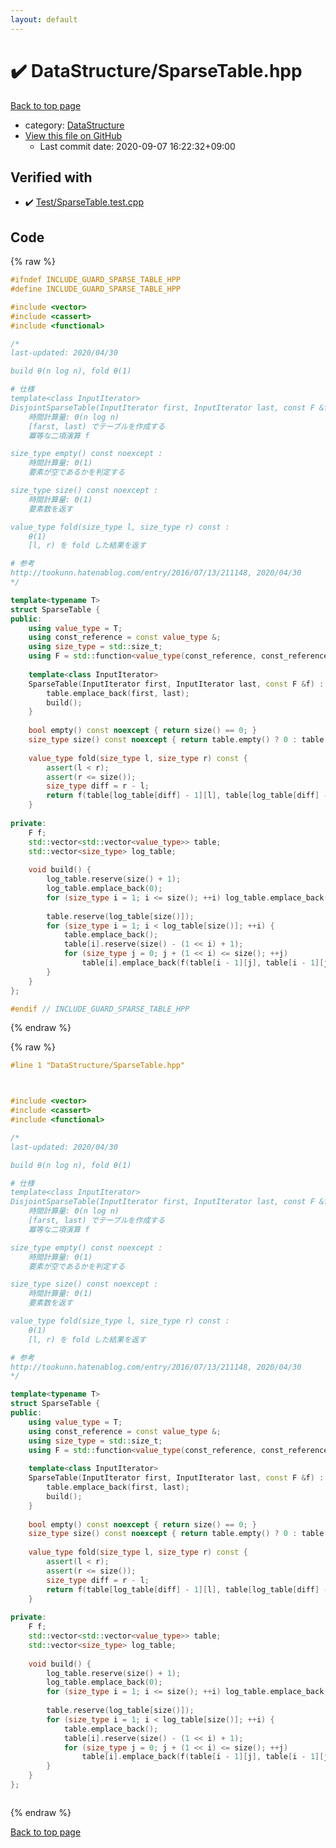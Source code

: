 ```yaml
---
layout: default
---
```


<!-- mathjax config similar to math.stackexchange -->
<script type="text/javascript" async
  src="https://cdnjs.cloudflare.com/ajax/libs/mathjax/2.7.5/MathJax.js?config=TeX-MML-AM_CHTML">
</script>
<script type="text/x-mathjax-config">
  MathJax.Hub.Config({
    TeX: { equationNumbers: { autoNumber: "AMS" }},
    tex2jax: {
      inlineMath: [ ['$','$'] ],
      processEscapes: true
    },
    "HTML-CSS": { matchFontHeight: false },
    displayAlign: "left",
    displayIndent: "2em"
  });
</script>

<script type="text/javascript" src="https://cdnjs.cloudflare.com/ajax/libs/jquery/3.4.1/jquery.min.js"></script>
<script src="https://cdn.jsdelivr.net/npm/jquery-balloon-js@1.1.2/jquery.balloon.min.js" integrity="sha256-ZEYs9VrgAeNuPvs15E39OsyOJaIkXEEt10fzxJ20+2I=" crossorigin="anonymous"></script>
<script type="text/javascript" src="../../assets/js/copy-button.js"></script>
<link rel="stylesheet" href="../../assets/css/copy-button.css" />


# :heavy_check_mark: DataStructure/SparseTable.hpp

<a href="../../index.html">Back to top page</a>

* category: <a href="../../index.html#5e248f107086635fddcead5bf28943fc">DataStructure</a>
* <a href="{{ site.github.repository_url }}/blob/master/DataStructure/SparseTable.hpp">View this file on GitHub</a>
    - Last commit date: 2020-09-07 16:22:32+09:00




## Verified with

* :heavy_check_mark: <a href="../../verify/Test/SparseTable.test.cpp.html">Test/SparseTable.test.cpp</a>


## Code

<a id="unbundled"></a>
{% raw %}
```cpp
#ifndef INCLUDE_GUARD_SPARSE_TABLE_HPP
#define INCLUDE_GUARD_SPARSE_TABLE_HPP

#include <vector>
#include <cassert>
#include <functional>

/*
last-updated: 2020/04/30

build θ(n log n), fold θ(1)

# 仕様
template<class InputIterator>
DisjointSparseTable(InputIterator first, InputIterator last, const F &f) :
	時間計算量: Θ(n log n)
	[farst, last) でテーブルを作成する
	冪等な二項演算 f

size_type empty() const noexcept :
	時間計算量: Θ(1)
	要素が空であるかを判定する

size_type size() const noexcept :
	時間計算量: Θ(1)
	要素数を返す

value_type fold(size_type l, size_type r) const :
	θ(1)
	[l, r) を fold した結果を返す

# 参考
http://tookunn.hatenablog.com/entry/2016/07/13/211148, 2020/04/30
*/

template<typename T>
struct SparseTable {
public:
	using value_type = T;
	using const_reference = const value_type &;
	using size_type = std::size_t;
	using F = std::function<value_type(const_reference, const_reference)>;
	
	template<class InputIterator>
	SparseTable(InputIterator first, InputIterator last, const F &f) : f(f) {
		table.emplace_back(first, last);
		build();
	}
	
	bool empty() const noexcept { return size() == 0; }
	size_type size() const noexcept { return table.empty() ? 0 : table.front().size(); }
	
	value_type fold(size_type l, size_type r) const {
		assert(l < r);
		assert(r <= size());
		size_type diff = r - l;
		return f(table[log_table[diff] - 1][l], table[log_table[diff] - 1][r - (1 << log_table[diff] - 1)]);
	}
	
private:
	F f;
	std::vector<std::vector<value_type>> table;
	std::vector<size_type> log_table;
	
	void build() {
		log_table.reserve(size() + 1);
		log_table.emplace_back(0);
		for (size_type i = 1; i <= size(); ++i) log_table.emplace_back(log_table[i >> 1] + 1);
		
		table.reserve(log_table[size()]);
		for (size_type i = 1; i < log_table[size()]; ++i) {
			table.emplace_back();
			table[i].reserve(size() - (1 << i) + 1);
			for (size_type j = 0; j + (1 << i) <= size(); ++j)
				table[i].emplace_back(f(table[i - 1][j], table[i - 1][j + (1 << i - 1)]));
		}
	}
};

#endif // INCLUDE_GUARD_SPARSE_TABLE_HPP
```
{% endraw %}

<a id="bundled"></a>
{% raw %}
```cpp
#line 1 "DataStructure/SparseTable.hpp"



#include <vector>
#include <cassert>
#include <functional>

/*
last-updated: 2020/04/30

build θ(n log n), fold θ(1)

# 仕様
template<class InputIterator>
DisjointSparseTable(InputIterator first, InputIterator last, const F &f) :
	時間計算量: Θ(n log n)
	[farst, last) でテーブルを作成する
	冪等な二項演算 f

size_type empty() const noexcept :
	時間計算量: Θ(1)
	要素が空であるかを判定する

size_type size() const noexcept :
	時間計算量: Θ(1)
	要素数を返す

value_type fold(size_type l, size_type r) const :
	θ(1)
	[l, r) を fold した結果を返す

# 参考
http://tookunn.hatenablog.com/entry/2016/07/13/211148, 2020/04/30
*/

template<typename T>
struct SparseTable {
public:
	using value_type = T;
	using const_reference = const value_type &;
	using size_type = std::size_t;
	using F = std::function<value_type(const_reference, const_reference)>;
	
	template<class InputIterator>
	SparseTable(InputIterator first, InputIterator last, const F &f) : f(f) {
		table.emplace_back(first, last);
		build();
	}
	
	bool empty() const noexcept { return size() == 0; }
	size_type size() const noexcept { return table.empty() ? 0 : table.front().size(); }
	
	value_type fold(size_type l, size_type r) const {
		assert(l < r);
		assert(r <= size());
		size_type diff = r - l;
		return f(table[log_table[diff] - 1][l], table[log_table[diff] - 1][r - (1 << log_table[diff] - 1)]);
	}
	
private:
	F f;
	std::vector<std::vector<value_type>> table;
	std::vector<size_type> log_table;
	
	void build() {
		log_table.reserve(size() + 1);
		log_table.emplace_back(0);
		for (size_type i = 1; i <= size(); ++i) log_table.emplace_back(log_table[i >> 1] + 1);
		
		table.reserve(log_table[size()]);
		for (size_type i = 1; i < log_table[size()]; ++i) {
			table.emplace_back();
			table[i].reserve(size() - (1 << i) + 1);
			for (size_type j = 0; j + (1 << i) <= size(); ++j)
				table[i].emplace_back(f(table[i - 1][j], table[i - 1][j + (1 << i - 1)]));
		}
	}
};



```
{% endraw %}

<a href="../../index.html">Back to top page</a>

